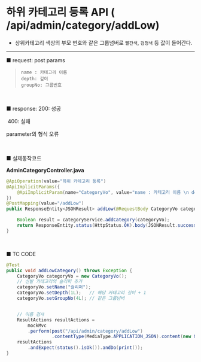 # 하위 카테고리 등록 API ( /api/admin/category/addLow) 

- 상위카테고리 색상의 부모 번호와 같은 그룹넘버로 `빨간색`, `검정색` 등 값이 들어간다.

---

■ request: 
   post 
     params

> ```
> name : 카테고리 이름
> depth: 깊이
> groupNo: 그룹번호
> ```

<br>

■ response: 
     200: 성공

​	400: 실패 

parameter의 형식 오류

<br>

■ 실제동작코드 

**AdminCategoryController.java**

```java
@ApiOperation(value="하위 카테고리 등록")
@ApiImplicitParams({
    @ApiImplicitParam(name="CategoryVo", value="name : 카테고리 이름 \n depth: 깊이 \n groupNo: 그룹번호 ", required=true, dataType="CategoryVo", defaultValue="")
})
@PostMapping(value="/addLow") 
public ResponseEntity<JSONResult> addLow(@RequestBody CategoryVo categoryVo) {

    Boolean result = categoryService.addCategory(categoryVo);
    return ResponseEntity.status(HttpStatus.OK).body(JSONResult.success(result));
}	
```

<br>

■ TC CODE 

```java
@Test
public void addLowCategory() throws Exception {
    CategoryVo categoryVo = new CategoryVo();
    // 신발 카테고리의 슬리퍼 추가
    categoryVo.setName("슬리퍼"); 
    categoryVo.setDepth(1L);   // 해당 카테고리 깊이 + 1
    categoryVo.setGroupNo(4L); // 같은 그룹넘버


    // 이름 검사
    ResultActions resultActions = 
        mockMvc
        .perform(post("/api/admin/category/addLow")
                 .contentType(MediaType.APPLICATION_JSON).content(new Gson().toJson(categoryVo)));
    resultActions 
        .andExpect(status().isOk()).andDo(print()); 
}
```
